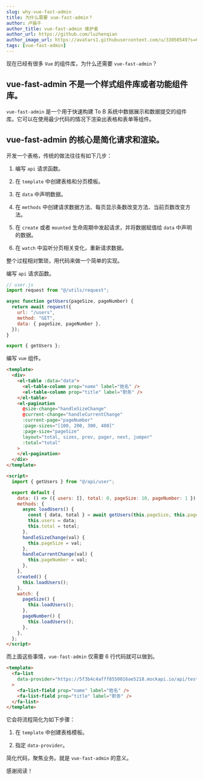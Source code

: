 ```yaml
---
slug: why-vue-fast-admin
title: 为什么需要 vue-fast-admin？
author: 卢振千
author_title: vue-fast-admin 维护者
author_url: https://github.com/luzhenqian
author_image_url: https://avatars1.githubusercontent.com/u/33050549?s=60&v=4
tags: [vue-fast-admin]
---
```


现在已经有很多 `Vue` 的组件库，为什么还需要 `vue-fast-admin`？

<!--truncate-->

## vue-fast-admin 不是一个样式组件库或者功能组件库。

`vue-fast-admin` 是一个用于快速构建 To B 系统中数据展示和数据提交的组件库。它可以在使用最少代码的情况下渲染出表格和表单等组件。

## vue-fast-admin 的核心是简化请求和渲染。

开发一个表格，传统的做法往往有如下几步：

1. 编写 `api` 请求函数。

2. 在 `template` 中创建表格和分页模板。

3. 在 `data` 中声明数据。

4. 在 `methods` 中创建请求数据方法、每页显示条数改变方法、当前页数改变方法。

5. 在 `create` 或者 `mounted` 生命周期中发起请求，并将数据赋值给 `data` 中声明的数据。

6. 在 `watch` 中监听分页相关变化，重新请求数据。

整个过程相对繁琐，用代码来做一个简单的实现。

编写 `api` 请求函数。

```js
// user.js
import request from "@/utils/request";

async function getUsers(pageSize, pageNumber) {
  return await request({
    url: "/users",
    method: "GET",
    data: { pageSize, pageNumber },
  });
}

export { getUsers };
```

编写 `vue` 组件。

```html
<template>
  <div>
    <el-table :data="data">
      <el-table-column prop="name" label="姓名" />
      <el-table-column prop="title" label="职务" />
    </el-table>
    <el-pagination
      @size-change="handleSizeChange"
      @current-change="handleCurrentChange"
      :current-page="pageNumber"
      :page-sizes="[100, 200, 300, 400]"
      :page-size="pageSize"
      layout="total, sizes, prev, pager, next, jumper"
      :total="total"
    >
    </el-pagination>
  </div>
</template>

<script>
  import { getUsers } from "@/api/user";

  export default {
    data: () => ({ users: [], total: 0, pageSize: 10, pageNumber: 1 }),
    methods: {
      async loadUsers() {
        const { data, total } = await getUsers(this.pageSize, this.pageNumber);
        this.users = data;
        this.total = total;
      },
      handleSizeChange(val) {
        this.pageSize = val;
      },
      handleCurrentChange(val) {
        this.pageNumber = val;
      },
    },
    created() {
      this.loadUsers();
    },
    watch: {
      pageSize() {
        this.loadUsers();
      },
      pageNumber() {
        this.loadUsers();
      },
    },
  };
</script>
```

而上面这些事情，`vue-fast-admin` 仅需要 6 行代码就可以做到。

```html
<template>
  <fa-list
    data-provider="https://5f3b4c4afff8550016ae5218.mockapi.io/api/test/users"
  >
    <fa-list-field prop="name" label="姓名" />
    <fa-list-field prop="title" label="职务" />
  </fa-list>
</template>
```

它会将流程简化为如下步骤：

1. 在 `template` 中创建表格模板。

2. 指定 `data-provider`。

简化代码，聚焦业务。就是 `vue-fast-admin` 的意义。

感谢阅读！
